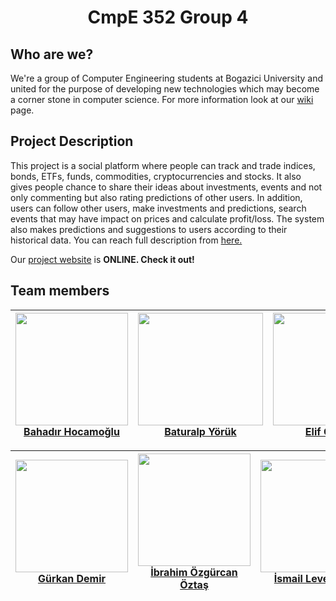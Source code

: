 #  <div align="center">CmpE 352 Group 4 </div>


## Who are we?

We're a group of Computer Engineering students at Bogazici University and united for the purpose of developing new technologies which may become a corner stone in computer science. For more information look at our [wiki](../../wiki) page.

## Project Description

This project is a social platform where people can track and trade indices, bonds, ETFs, funds, commodities, cryptocurrencies and stocks. It also gives people chance to share their ideas about investments, events and not only commenting but also rating predictions of other users. In addition, users can follow other users, make investments and predictions, search events that may have impact on prices and calculate profit/loss. The system also makes predictions and suggestions to users according to their historical data. You can reach full description from [here.](https://github.com/bounswe/bounswe2019group4/blob/master/wiki-assets/project-description-Spring20182019_TradersPlatform.pdf)

Our <a href="http://arkenstone.ml/" target="_blank">project website</a> is <strong>ONLINE. Check it out!</strong>   

## Team  members
[<img src="https://avatars1.githubusercontent.com/u/11016390?s=400&v=4" width="180" height="180">][Bahadır Hocamoğlu][Bahadır Hocamoğlu]|[<img src="https://avatars1.githubusercontent.com/u/32465575?s=400&v=4" width="200" height="180">][Baturalp Yörük][Baturalp Yörük]|[<img src="https://avatars0.githubusercontent.com/u/42263185?s=400&v=4" width="200" height="180">][Elif Çalışkan][Elif Çalışkan]|[<img src="https://avatars3.githubusercontent.com/u/32391743?s=460&v=4" width="200" height="175">][Ege Başural][Ege Başural]|[<img src="https://avatars2.githubusercontent.com/u/44063570?s=400&v=4" width="180" height="180">][Emre Demircioğlu][Emre Demircioğlu]
-- | - | - | - | -

[<img src="https://avatars1.githubusercontent.com/u/36932896?s=400&v=4" width="180" height="180">][Gürkan Demir][Gürkan Demir]|[<img src="https://avatars3.githubusercontent.com/u/38817347?s=400&v=4" width="180" height="180">][İbrahim Özgürcan Öztaş][İbrahim Özgürcan Öztaş]|[<img src="https://avatars1.githubusercontent.com/u/17166724?s=460&v=4" width="180" height="180">][İsmail Levent Baş][İsmail Levent Baş]|[<img src="https://avatars0.githubusercontent.com/u/32485096?s=400&v=4" width="180" height="180">][Muhammed Bera Kaya][Muhammed Bera Kaya]|[<img src="https://avatars1.githubusercontent.com/u/33196763?s=400&v=4" width="180" height="180">][Taha Eyup Korkmaz][Taha Eyup Korkmaz]
-- | - | - | - | -


[Bahadır Hocamoğlu]: ../../wiki/Bahadır-Hocamoğlu
[Baturalp Yörük]: ../../wiki/Baturalp-Yörük
[Elif Çalışkan]: ../../wiki/Elif-Çalışkan
[Ege Başural]: ../../wiki/Ege-Başural
[Emre Demircioğlu]: ../../wiki/Emre-Demircioğlu
[Gürkan Demir]: ../../wiki/Gürkan-Demir
[İbrahim Özgürcan Öztaş]: ../../wiki/İbrahim-Özgürcan-Öztaş
[İsmail Levent Baş]: ../../wiki/İsmail-Levent-Baş
[Muhammed Bera Kaya]: ../../wiki/Muhammed-Bera-Kaya
[Taha Eyup Korkmaz]: ../../wiki/Taha-Korkmaz
